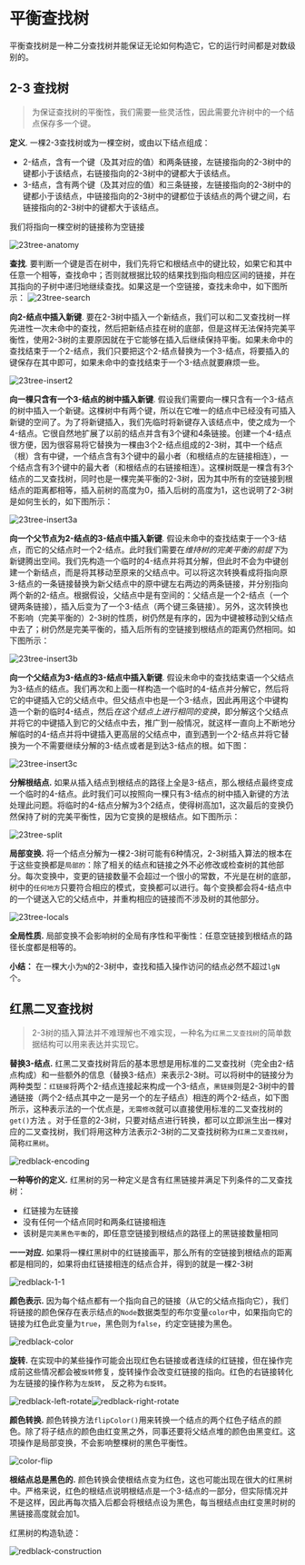 # 平衡查找树 #

平衡查找树是一种二分查找树并能保证无论如何构造它，它的运行时间都是对数级别的。

## 2-3 查找树 ##
> 为保证查找树的平衡性，我们需要一些灵活性，因此需要允许树中的一个结点保存多一个键。

**定义**. 一棵2-3查找树或为一棵空树，或由以下结点组成：
- 2-结点，含有一个键（及其对应的值）和两条链接，左链接指向的2-3树中的键都小于该结点，右链接指向的2-3树中的键都大于该结点。
- 3-结点，含有两个键（及其对应的值）和三条链接，左链接指向的2-3树中的键都小于该结点，中链接指向的2-3树中的键都位于该结点的两个键之间，右链接指向的2-3树中的键都大于该结点。

我们将指向一棵空树的链接称为空链接

![23tree-anatomy](http://i.imgur.com/wEIm75M.png)

**查找**. 要判断一个键是否在树中，我们先将它和根结点中的键比较，如果它和其中任意一个相等，查找命中；否则就根据比较的结果找到指向相应区间的链接，并在其指向的子树中递归地继续查找。如果这是一个空链接，查找未命中，如下图所示：
![23tree-search](http://i.imgur.com/QPqfu7x.png)

**向2-结点中插入新键**. 要在2-3树中插入一个新结点，我们可以和二叉查找树一样先进性一次未命中的查找，然后把新结点挂在树的底部，但是这样无法保持完美平衡性，使用2-3树的主要原因就在于它能够在插入后继续保持平衡。如果未命中的查找结束于一个2-结点，我们只要把这个2-结点替换为一个3-结点，将要插入的键保存在其中即可，如果未命中的查找结束于一个3-结点就要麻烦一些。

![23tree-insert2](http://i.imgur.com/sqlnAiG.png)

**向一棵只含有一个3-结点的树中插入新键**. 假设我们需要向一棵只含有一个3-结点的树中插入一个新键。这棵树中有两个键，所以在它唯一的结点中已经没有可插入新键的空间了。为了将新键插入，我们先临时将新键存入该结点中，使之成为一个4-结点。它很自然地扩展了以前的结点并含有3个键和4条链接。创建一个4-结点很方便，因为很容易将它替换为一棵由3个2-结点组成的2-3树，其中一个结点（根）含有中键，一个结点含有3个键中的最小者（和根结点的左链接相连），一个结点含有3个键中的最大者（和根结点的右链接相连）。这棵树既是一棵含有3个结点的二叉查找树，同时也是一棵完美平衡的2-3树，因为其中所有的空链接到根结点的距离都相等，插入前树的高度为0，插入后树的高度为1，这也说明了2-3树是如何生长的，如下图所示：

![23tree-insert3a](http://i.imgur.com/Hshmwu0.png)

**向一个父节点为2-结点的3-结点中插入新键**. 假设未命中的查找结束于一个3-结点，而它的父结点时一个2-结点。此时我们需要在*维持树的完美平衡的前提下*为新键腾出空间。我们先构造一个临时的4-结点并将其分解，但此时不会为中键创建一个新结点，而是将其移动至原来的父结点中。可以将这次转换看成将指向原3-结点的一条链接替换为新父结点中的原中键左右两边的两条链接，并分别指向两个新的2-结点。根据假设，父结点中是有空间的：父结点是一个2-结点（一个键两条链接），插入后变为了一个3-结点（两个键三条链接）。另外，这次转换也不影响（完美平衡的）2-3树的性质，树仍然是有序的，因为中键被移动到父结点中去了；树仍然是完美平衡的，插入后所有的空链接到根结点的距离仍然相同。如下图所示：

![23tree-insert3b](http://i.imgur.com/ThdaFrk.png)

**向一个父结点为3-结点的3-结点中插入新键**. 假设未命中的查找结束语一个父结点为3-结点的结点。我们再次和上面一样构造一个临时的4-结点并分解它，然后将它的中键插入它的父结点中。但父结点中也是一个3-结点，因此再用这个中键构造一个新的临时4-结点，然后*在这个结点上进行相同的变换*，即分解这个父结点并将它的中键插入到它的父结点中去，推广到一般情况，就这样一直向上不断地分解临时的4-结点并将中键插入更高层的父结点中，直到遇到一个2-结点并将它替换为一个不需要继续分解的3-结点或者是到达3-结点的根。如下图：

![23tree-insert3c](http://i.imgur.com/Snx6VnN.png)

**分解根结点.** 如果从插入结点到根结点的路径上全是3-结点，那么根结点最终变成一个临时的4-结点。此时我们可以按照向一棵只有3-结点的树中插入新键的方法处理此问题。将临时的4-结点分解为3个2结点，使得树高加1，这次最后的变换仍然保持了树的完美平衡性，因为它变换的是根结点。如下图所示：

![23tree-split](http://i.imgur.com/5GgVQyZ.png)

**局部变换.** 将一个结点分解为一棵2-3树可能有6种情况，2-3树插入算法的根本在于这些变换都是`局部的`：除了相关的结点和链接之外不必修改或检查树的其他部分。每次变换中，变更的链接数量不会超过一个很小的常数，不光是在树的底部，树中的`任何地方`只要符合相应的模式，变换都可以进行。每个变换都会将4-结点中的一个键送入它的父结点中，并重构相应的链接而不涉及树的其他部分。

![23tree-locals](http://i.imgur.com/HQ0oZtw.png)

**全局性质.** 局部变换不会影响树的全局有序性和平衡性：任意空链接到根结点的路径长度都是相等的。

**小结：** 在一棵大小为`N`的2-3树中，查找和插入操作访问的结点必然不超过`lgN`个。

## 红黑二叉查找树 ##

> 2-3树的插入算法并不难理解也不难实现，一种名为`红黑二叉查找树`的简单数据结构可以用来表达并实现它。

**替换3-结点.** 红黑二叉查找树背后的基本思想是用标准的二叉查找树（完全由2-结点构成）和一些额外的信息（替换3-结点）来表示2-3树。可以将树中的链接分为两种类型：`红链接`将两个2-结点连接起来构成一个3-结点，`黑链接`则是2-3树中的普通链接（两个2-结点其中之一是另一个的左子结点）相连的两个2-结点，如下图所示，这种表示法的一个优点是，`无需修改`就可以直接使用标准的二叉查找树的`get()`方法
。对于任意的2-3树，只要对结点进行转换，都可以立即派生出一棵对应的二叉查找树，我们将用这种方法表示2-3树的二叉查找树称为`红黑二叉查找树`，简称`红黑树`。

![redblack-encoding](http://i.imgur.com/tX3eDkh.png)

**一种等价的定义.** 红黑树的另一种定义是含有红黑链接并满足下列条件的二叉查找树：
- 红链接为左链接
- 没有任何一个结点同时和两条红链接相连
- 该树是`完美黑色平衡`的，即任意空链接到根结点的路径上的黑链接数量相同

**一一对应.** 如果将一棵红黑树中的红链接画平，那么所有的空链接到根结点的距离都是相同的，如果将由红链接相连的结点合并，得到的就是一棵2-3树

![redblack-1-1](http://i.imgur.com/nqNOxmK.png)

**颜色表示.** 因为每个结点都有一个指向自己的链接（从它的父结点指向它），我们将链接的颜色保存在表示结点的`Node`数据类型的布尔变量`color`中，如果指向它的链接为红色此变量为`true`，黑色则为`false`，约定空链接为黑色。

![redblack-color](http://i.imgur.com/8l2vHLZ.png)

**旋转.** 在实现中的某些操作可能会出现红色右链接或者连续的红链接，但在操作完成前这些情况都会被`旋转`修复，旋转操作会改变红链接的指向。红色的右链接转化为左链接的操作称为`左旋转`，
反之称为`右旋转`。

![redblack-left-rotate](http://i.imgur.com/6KGUadd.png)![redblack-right-rotate](http://i.imgur.com/8542RVt.png)

**颜色转换.** 颜色转换方法`flipColor()`用来转换一个结点的两个红色子结点的颜色。除了将子结点的颜色由红变黑之外，同事还要将父结点堆的颜色由黑变红。这项操作是局部变换，不会影响整棵树的黑色平衡性。

![color-flip](http://i.imgur.com/v7BTXuN.png)

**根结点总是黑色的.** 颜色转换会使根结点变为红色，这也可能出现在很大的红黑树中。严格来说，红色的根结点说明根结点是一个3-结点的一部分，但实际情况并不是这样，因此再每次插入后都会将根结点设为黑色，每当根结点由红变黑时树的黑链接高度就会加1。

红黑树的构造轨迹：

![redblack-construction](http://i.imgur.com/2qtkqcw.png)